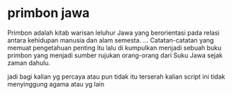 # primbon jawa

Primbon adalah kitab warisan leluhur Jawa
yang berorientasi pada relasi antara kehidupan manusia dan alam semesta.
... Catatan-catatan yang memuat pengetahuan penting itu lalu di kumpulkan menjadi
sebuah buku primbon yang menjadi sumber rujukan orang-orang dari Suku Jawa sejak zaman dahulu.

 jadi bagi kalian yg percaya atau pun tidak itu terserah
kalian script ini tidak menyinggung agama atau yg lain

## 
